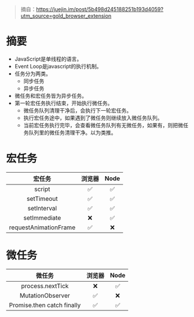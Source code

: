 > 摘自：https://juejin.im/post/5b498d245188251b193d4059?utm_source=gold_browser_extension

# 摘要
* JavaScript是单线程的语言。
* Event Loop是javascript的执行机制。
* 任务分为两类。
    - 同步任务
    - 异步任务
* 微任务和宏任务皆为异步任务。
* 第一轮宏任务执行结束，开始执行微任务。
  - 微任务队列清理干净后，会执行下一轮宏任务。
  - 执行宏任务途中，如果遇到了微任务则继续放入微任务队列。
  - 当前宏任务执行完毕，会查看微任务队列有无微任务，如果有，则把微任务队列里的微任务清理干净。以为类推。

# 宏任务
| 宏任务                    |  浏览器  |   Node   |
| :----------------------: | :------: | :-----:  |
| script                   |   ✅	  |    ✅    |
| setTimeout	           |   ✅	  |    ✅    |
| setInterval	           |   ✅	  |    ✅    |
| setImmediate	           |   ❌	  |    ✅    |
| requestAnimationFrame    |   ✅     |    ❌    |

# 微任务
| 微任务                         |  浏览器 |   Node   |
| :----------------------:      | :-----: | :------: |
| process.nextTick              |   ❌	  |    ✅    |
| MutationObserver              |   ✅	  |    ❌    |
| Promise.then catch finally    |   ✅	  |    ✅    |
